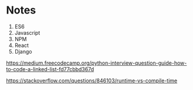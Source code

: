 # Notes

1. ES6
2. Javascript
3. NPM
4. React
5. Django




https://medium.freecodecamp.org/python-interview-question-guide-how-to-code-a-linked-list-fd77cbbd367d


https://stackoverflow.com/questions/846103/runtime-vs-compile-time

